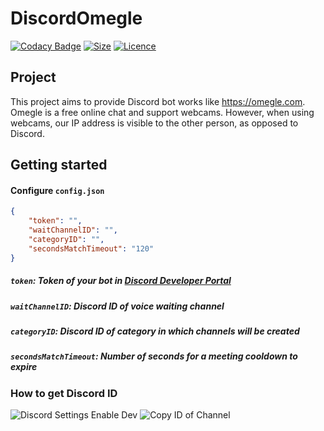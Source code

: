 # DiscordOmegle
[![Codacy Badge](https://app.codacy.com/project/badge/Grade/452da3c37b2144e98c077843ab51bde1)](#)
[![Size](https://img.shields.io/github/repo-size/DamsDev1/DiscordOmegle)](#) [![Licence](https://img.shields.io/github/license/DamsDev1/DiscordOmegle)](#)

## Project
This project aims to provide Discord bot works like https://omegle.com. Omegle is a free online chat and support webcams. However, when using webcams, our IP address is visible to the other person, as opposed to Discord.

## Getting started
#### Configure `config.json`
```json
{
    "token": "",
    "waitChannelID": "",
    "categoryID": "",
    "secondsMatchTimeout": "120"
}
```
##### `token`: Token of your bot in [Discord Developer Portal](https://discord.com/developers/applications)
##### `waitChannelID`: Discord ID of voice waiting channel
##### `categoryID`: Discord ID of category in which channels will be created
##### `secondsMatchTimeout`: Number of seconds for a meeting cooldown to expire


### How to get Discord ID
![Discord Settings Enable Dev](https://github.com/DamsDev1/DiscordOmegle/blob/images/enable-dev.jpeg?raw=true)
![Copy ID of Channel](https://github.com/DamsDev1/DiscordOmegle/blob/images/copy_id.png?raw=true)

